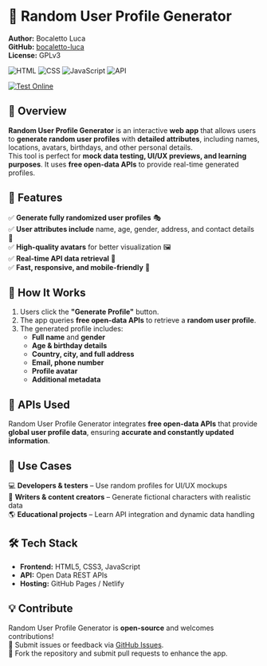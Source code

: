 # 👤 Random User Profile Generator  

**Author:** Bocaletto Luca  
**GitHub:** [bocaletto-luca](https://github.com/bocaletto-luca)  
**License:** GPLv3

![HTML](https://img.shields.io/badge/HTML5-E34F26?style=flat-square&logo=html5&logoColor=white)
![CSS](https://img.shields.io/badge/CSS3-1572B6?style=flat-square&logo=css3&logoColor=white)
![JavaScript](https://img.shields.io/badge/JavaScript-F7DF1E?style=flat-square&logo=javascript&logoColor=black)
![API](https://img.shields.io/badge/API-Free%20Open%20Data-9cf?style=flat-square&logo=data)

[![Test Online](https://img.shields.io/badge/Test%20Online-Click%20Here-brightgreen?style=for-the-badge)](https://bocaletto-luca.github.io/Random-User-Profile-Generator/)


## 📌 Overview  

**Random User Profile Generator** is an interactive **web app** that allows users to **generate random user profiles** with **detailed attributes**, including names, locations, avatars, birthdays, and other personal details.  
This tool is perfect for **mock data testing, UI/UX previews, and learning purposes**. It uses **free open-data APIs** to provide real-time generated profiles.

## 🌟 Features  

✅ **Generate fully randomized user profiles** 🎭  
✅ **User attributes include** name, age, gender, address, and contact details 📜  
✅ **High-quality avatars** for better visualization 🖼️  
✅ **Real-time API data retrieval** 📡  
✅ **Fast, responsive, and mobile-friendly** 📱  

## 🚀 How It Works  

1. Users click the **"Generate Profile"** button.  
2. The app queries **free open-data APIs** to retrieve a **random user profile**.  
3. The generated profile includes:
   - **Full name** and **gender**  
   - **Age & birthday details**  
   - **Country, city, and full address**  
   - **Email, phone number**  
   - **Profile avatar**  
   - **Additional metadata**  

## 🔗 APIs Used  

Random User Profile Generator integrates **free open-data APIs** that provide **global user profile data**, ensuring **accurate and constantly updated information**.

## 🎯 Use Cases  

💻 **Developers & testers** – Use random profiles for UI/UX mockups  
📝 **Writers & content creators** – Generate fictional characters with realistic data  
🌎 **Educational projects** – Learn API integration and dynamic data handling  

## 🛠 Tech Stack  

- **Frontend:** HTML5, CSS3, JavaScript  
- **API:** Open Data REST APIs  
- **Hosting:** GitHub Pages / Netlify  

## 💡 Contribute  

Random User Profile Generator is **open-source** and welcomes contributions!  
📌 Submit issues or feedback via [GitHub Issues](https://github.com/bocaletto-luca/random-user-profile-generator/issues).  
🔧 Fork the repository and submit pull requests to enhance the app.  
